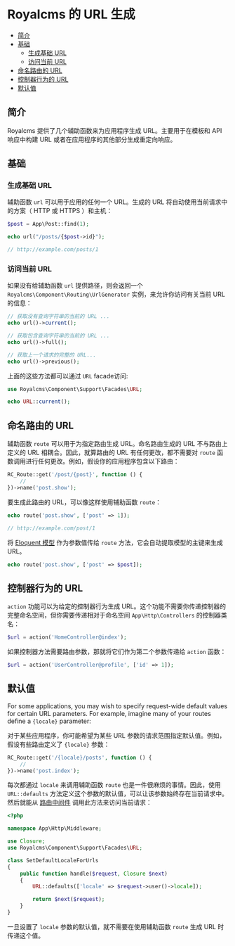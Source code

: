 # Royalcms 的 URL 生成

- [简介](#introduction)
- [基础](#the-basics)
    - [生成基础 URL](#generating-basic-urls)
    - [访问当前 URL](#accessing-the-current-url)
- [命名路由的 URL](#urls-for-named-routes)
- [控制器行为的 URL](#urls-for-controller-actions)
- [默认值](#default-values)

<a name="introduction"></a>
## 简介

Royalcms 提供了几个辅助函数来为应用程序生成 URL。主要用于在模板和 API 响应中构建 URL 或者在应用程序的其他部分生成重定向响应。

<a name="the-basics"></a>
## 基础

<a name="generating-basic-urls"></a>
### 生成基础 URL

辅助函数 `url` 可以用于应用的任何一个 URL。生成的 URL 将自动使用当前请求中的方案（ HTTP 或 HTTPS ）和主机：

```php
$post = App\Post::find(1);

echo url("/posts/{$post->id}");

// http://example.com/posts/1
```

<a name="accessing-the-current-url"></a>
### 访问当前 URL

如果没有给辅助函数 `url` 提供路径，则会返回一个 `Royalcms\Component\Routing\UrlGenerator` 实例，来允许你访问有关当前 URL 的信息：

```php
// 获取没有查询字符串的当前的 URL ...
echo url()->current();

// 获取包含查询字符串的当前的 URL ...
echo url()->full();

// 获取上一个请求的完整的 URL...
echo url()->previous();
```

上面的这些方法都可以通过 `URL` facade访问:

```php
use Royalcms\Component\Support\Facades\URL;

echo URL::current();
```

<a name="urls-for-named-routes"></a>
##  命名路由的 URL

辅助函数 `route` 可以用于为指定路由生成 URL。命名路由生成的 URL 不与路由上定义的 URL 相耦合。因此，就算路由的 URL 有任何更改，都不需要对 `route` 函数调用进行任何更改。例如，假设你的应用程序包含以下路由：

```php
RC_Route::get('/post/{post}', function () {
    //
})->name('post.show');
```

要生成此路由的 URL，可以像这样使用辅助函数 `route`：

```php
echo route('post.show', ['post' => 1]);

// http://example.com/post/1
```

将 [Eloquent 模型](/docs/eloquent) 作为参数值传给 `route` 方法，它会自动提取模型的主键来生成 URL。

```php
echo route('post.show', ['post' => $post]);
```

<a name="urls-for-controller-actions"></a>
## 控制器行为的 URL

`action` 功能可以为给定的控制器行为生成 URL。这个功能不需要你传递控制器的完整命名空间，但你需要传递相对于命名空间 `App\Http\Controllers` 的控制器类名：

```php
$url = action('HomeController@index');
```

如果控制器方法需要路由参数，那就将它们作为第二个参数传递给 `action` 函数：

```php
$url = action('UserController@profile', ['id' => 1]);
```

<a name="default-values"></a>
## 默认值

For some applications, you may wish to specify request-wide default values for certain URL parameters. For example, imagine many of your routes define a `{locale}` parameter:

对于某些应用程序，你可能希望为某些 URL 参数的请求范围指定默认值。例如，假设有些路由定义了 `{locale}` 参数：

```php
RC_Route::get('/{locale}/posts', function () {
    //
})->name('post.index');
```

每次都通过 `locale` 来调用辅助函数 `route` 也是一件很麻烦的事情。因此，使用 `URL::defaults` 方法定义这个参数的默认值，可以让该参数始终存在当前请求中。然后就能从 [路由中间件](/docs/middleware#assigning-middleware-to-routes) 调用此方法来访问当前请求：

```php
<?php

namespace App\Http\Middleware;

use Closure;
use Royalcms\Component\Support\Facades\URL;

class SetDefaultLocaleForUrls
{
    public function handle($request, Closure $next)
    {
        URL::defaults(['locale' => $request->user()->locale]);

        return $next($request);
    }
}
```

一旦设置了 `locale` 参数的默认值，就不需要在使用辅助函数 `route` 生成 URL 时传递这个值。
